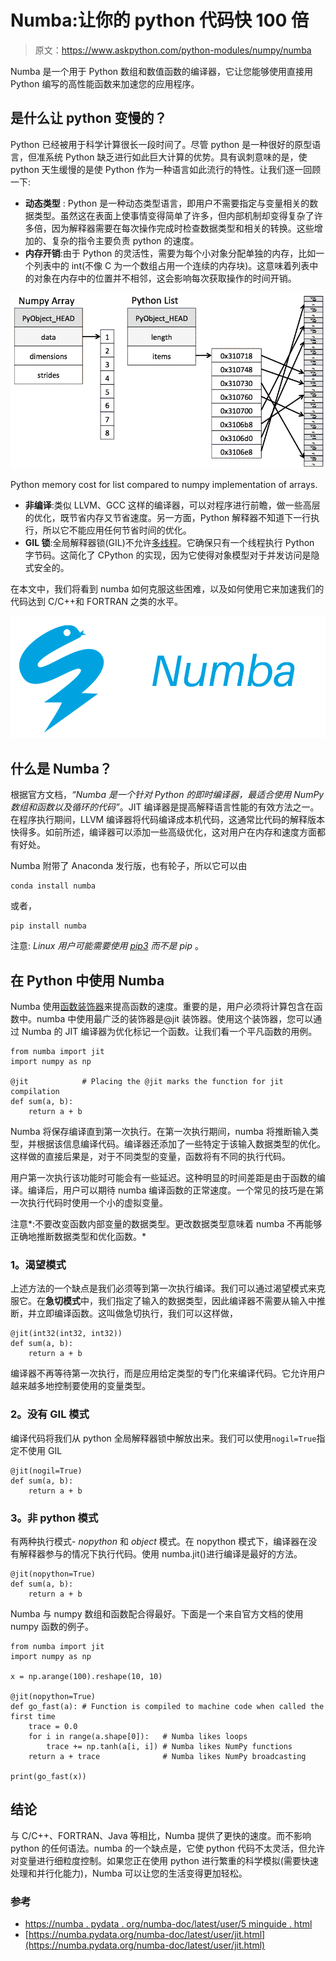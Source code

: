 # Numba:让你的 python 代码快 100 倍

> 原文：<https://www.askpython.com/python-modules/numpy/numba>

Numba 是一个用于 Python 数组和数值函数的编译器，它让您能够使用直接用 Python 编写的高性能函数来加速您的应用程序。

## 是什么让 python 变慢的？

Python 已经被用于科学计算很长一段时间了。尽管 python 是一种很好的原型语言，但准系统 Python 缺乏进行如此巨大计算的优势。具有讽刺意味的是，使 python 天生缓慢的是使 Python 作为一种语言如此流行的特性。让我们逐一回顾一下:

*   **动态类型** : Python 是一种动态类型语言，即用户不需要指定与变量相关的数据类型。虽然这在表面上使事情变得简单了许多，但内部机制却变得复杂了许多倍，因为解释器需要在每次操作完成时检查数据类型和相关的转换。这些增加的、复杂的指令主要负责 python 的速度。
*   **内存开销**:由于 Python 的灵活性，需要为每个小对象分配单独的内存，比如一个列表中的 int(不像 C 为一个数组占用一个连续的内存块)。这意味着列表中的对象在内存中的位置并不相邻，这会影响每次获取操作的时间开销。

![Array Vs List Numba](img/a39f6dde9069252c17af7abe6d78aa6f.png)

Python memory cost for list compared to numpy implementation of arrays.

*   **非编译**:类似 LLVM、GCC 这样的编译器，可以对程序进行前瞻，做一些高层的优化，既节省内存又节省速度。另一方面，Python 解释器不知道下一行执行，所以它不能应用任何节省时间的优化。
*   **GIL 锁**:全局解释器锁(GIL)不允许[多线程](https://www.askpython.com/python-modules/multithreading-in-python)。它确保只有一个线程执行 Python 字节码。这简化了 CPython 的实现，因为它使得对象模型对于并发访问是隐式安全的。

在本文中，我们将看到 numba 如何克服这些困难，以及如何使用它来加速我们的代码达到 C/C++和 FORTRAN 之类的水平。

![Screenshot From 2021 03 17 18 31 46](img/ea8a0f7e0aa76e012d9bfc9326e026a0.png)

## 什么是 Numba？

根据官方文档，*“Numba 是一个针对 Python 的即时编译器，最适合使用 NumPy 数组和函数以及循环的代码”*。JIT 编译器是提高解释语言性能的有效方法之一。在程序执行期间，LLVM 编译器将代码编译成本机代码，这通常比代码的解释版本快得多。如前所述，编译器可以添加一些高级优化，这对用户在内存和速度方面都有好处。

Numba 附带了 Anaconda 发行版，也有轮子，所以它可以由

```
conda install numba
```

或者，

```
pip install numba

```

注意: *Linux 用户可能需要使用 [pip3](https://www.askpython.com/python-modules/python-pip) 而不是 pip* 。

## 在 Python 中使用 Numba

Numba 使用[函数装饰器](https://www.askpython.com/python/examples/decorators-in-python)来提高函数的速度。重要的是，用户必须将计算包含在函数中。numba 中使用最广泛的装饰器是@jit 装饰器。使用这个装饰器，您可以通过 Numba 的 JIT 编译器为优化标记一个函数。让我们看一个平凡函数的用例。

```
from numba import jit
import numpy as np

@jit            # Placing the @jit marks the function for jit compilation
def sum(a, b):
    return a + b

```

Numba 将保存编译直到第一次执行。在第一次执行期间，numba 将推断输入类型，并根据该信息编译代码。编译器还添加了一些特定于该输入数据类型的优化。这样做的直接后果是，对于不同类型的变量，函数将有不同的执行代码。

用户第一次执行该功能时可能会有一些延迟。这种明显的时间差距是由于函数的编译。编译后，用户可以期待 numba 编译函数的正常速度。一个常见的技巧是在第一次执行代码时使用一个小的虚拟变量。

注意*:不要改变函数内部变量的数据类型。更改数据类型意味着 numba 不再能够正确地推断数据类型和优化函数。*

### 1。渴望模式

上述方法的一个缺点是我们必须等到第一次执行编译。我们可以通过渴望模式来克服它。在**急切模式**中，我们指定了输入的数据类型，因此编译器不需要从输入中推断，并立即编译函数。这叫做急切执行，我们可以这样做，

```
@jit(int32(int32, int32))
def sum(a, b):
    return a + b

```

编译器不再等待第一次执行，而是应用给定类型的专门化来编译代码。它允许用户越来越多地控制要使用的变量类型。

### 2。没有 GIL 模式

编译代码将我们从 python 全局解释器锁中解放出来。我们可以使用`nogil=True`指定不使用 GIL

```
@jit(nogil=True)
def sum(a, b):
    return a + b

```

### 3。非 python 模式

有两种执行模式- *nopython* 和 *object* 模式。在 nopython 模式下，编译器在没有解释器参与的情况下执行代码。使用 numba.jit()进行编译是最好的方法。

```
@jit(nopython=True)
def sum(a, b):
    return a + b

```

Numba 与 numpy 数组和函数配合得最好。下面是一个来自官方文档的使用 numpy 函数的例子。

```
from numba import jit
import numpy as np

x = np.arange(100).reshape(10, 10)

@jit(nopython=True)
def go_fast(a): # Function is compiled to machine code when called the first time
    trace = 0.0
    for i in range(a.shape[0]):   # Numba likes loops
        trace += np.tanh(a[i, i]) # Numba likes NumPy functions
    return a + trace              # Numba likes NumPy broadcasting

print(go_fast(x))

```

## 结论

与 C/C++、FORTRAN、Java 等相比，Numba 提供了更快的速度。而不影响 python 的任何语法。numba 的一个缺点是，它使 python 代码不太灵活，但允许对变量进行细粒度控制。如果您正在使用 python 进行繁重的科学模拟(需要快速处理和并行化能力)，Numba 可以让您的生活变得更加轻松。

### 参考

*   [https://numba . pydata . org/numba-doc/latest/user/5 minguide . html](https://numba.pydata.org/numba-doc/latest/user/5minguide.html)
*   [https://numba.pydata.org/numba-doc/latest/user/jit.html](https://numba.pydata.org/numba-doc/latest/user/jit.html)